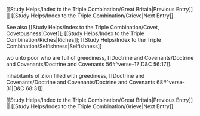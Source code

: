 [[Study Helps/Index to the Triple Combination/Great Britain|Previous Entry]]  ||  [[Study Helps/Index to the Triple Combination/Grieve|Next Entry]]

 See also [[Study Helps/Index to the Triple Combination/Covet, Covetousness|Covet]]; [[Study Helps/Index to the Triple Combination/Riches|Riches]]; [[Study Helps/Index to the Triple Combination/Selfishness|Selfishness]]

 wo unto poor who are full of greediness, [[Doctrine and Covenants/Doctrine and Covenants/Doctrine and Covenants 56#^verse-17|D&C 56:17]].

 inhabitants of Zion filled with greediness, [[Doctrine and Covenants/Doctrine and Covenants/Doctrine and Covenants 68#^verse-31|D&C 68:31]].

[[Study Helps/Index to the Triple Combination/Great Britain|Previous Entry]]  ||  [[Study Helps/Index to the Triple Combination/Grieve|Next Entry]]